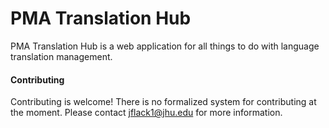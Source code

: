 # PMA Translation Hub
<!--Image placeholder.-->
PMA Translation Hub is a web application for all things to do with language translation management.

<!--Architecture placeholder.-->

<!--#### User Documentation-->
<!--#### Developer Documentation-->

#### Contributing
Contributing is welcome! There is no formalized system for contributing at the moment. Please contact jflack1@jhu.edu for more information.

<!--## Installation-->
<!--#### Local Installation-->
<!--#### Online Deployment-->
<!--#### Existing Features/Modules-->
<!--#### Upcoming Features/Modules-->

